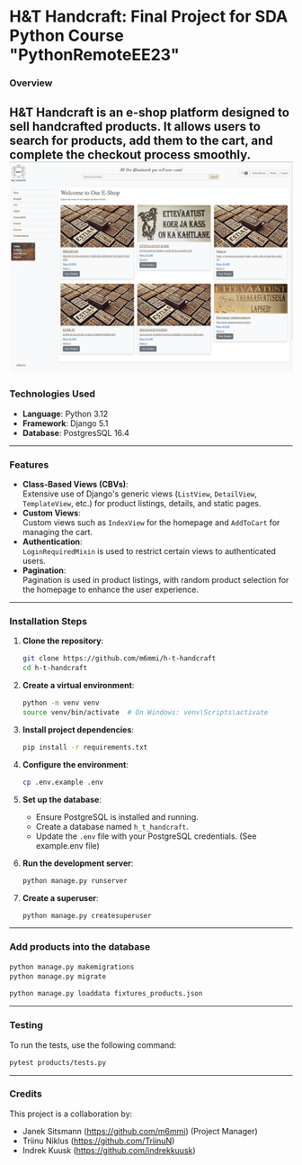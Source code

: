 # H&T Handcraft: Final Project for SDA Python Course "PythonRemoteEE23"

### Overview  
H&T Handcraft is an e-shop platform designed to sell handcrafted products. It allows users to search for products, add them to the cart, and complete the checkout process smoothly.
![demo.png](demo.png)
---

### Technologies Used
- **Language**: Python 3.12
- **Framework**: Django 5.1
- **Database**: PostgresSQL 16.4  

---

### Features  

- **Class-Based Views (CBVs)**:  
  Extensive use of Django's generic views (`ListView`, `DetailView`, `TemplateView`, etc.) for product listings, details, and static pages.  
- **Custom Views**:  
  Custom views such as `IndexView` for the homepage and `AddToCart` for managing the cart.  
- **Authentication**:  
  `LoginRequiredMixin` is used to restrict certain views to authenticated users.  
- **Pagination**:  
  Pagination is used in product listings, with random product selection for the homepage to enhance the user experience.

---

### Installation Steps  

1. **Clone the repository**:  
    ```bash  
    git clone https://github.com/m6mmi/h-t-handcraft  
    cd h-t-handcraft  
    ```  

2. **Create a virtual environment**:  
    ```bash  
    python -m venv venv  
    source venv/bin/activate  # On Windows: venv\Scripts\activate  
    ```  

3. **Install project dependencies**:  
    ```bash  
    pip install -r requirements.txt  
    ```  

4. **Configure the environment**:  
    ```bash  
    cp .env.example .env  
    ```  

5. **Set up the database**:  
    - Ensure PostgreSQL is installed and running.  
    - Create a database named `h_t_handcraft`.  
    - Update the `.env` file with your PostgreSQL credentials. (See example.env file)

6. **Run the development server**:  
    ```bash  
    python manage.py runserver  
    ```
   
7. **Create a superuser**:

    ```bash
    python manage.py createsuperuser
    ```

---

### Add products into the database

```bash
python manage.py makemigrations
python manage.py migrate
```

```bash
python manage.py loaddata fixtures_products.json
```


---


### Testing  

To run the tests, use the following command:

```bash  
pytest products/tests.py  

```

---


### Credits
This project is a collaboration by:

- Janek Sitsmann (https://github.com/m6mmi) (Project Manager)
- Triinu Niklus (https://github.com/TriinuN)
- Indrek Kuusk (https://github.com/indrekkuusk)